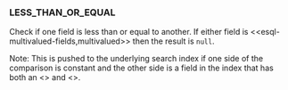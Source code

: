 <!--
This is generated by ESQL’s AbstractFunctionTestCase. Do no edit it. See ../README.md for how to regenerate it.
-->

### LESS_THAN_OR_EQUAL
Check if one field is less than or equal to another. If either field is <<esql-multivalued-fields,multivalued>> then the result is `null`.

Note: This is pushed to the underlying search index if one side of the comparison is constant and the other side is a field in the index that has both an <<mapping-index>> and <<doc-values>>.
